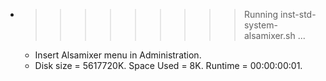 * >>>>>>>>> Running inst-std-system-alsamixer.sh ...
  * Insert Alsamixer menu in Administration.
  * Disk size = 5617720K. Space Used = 8K. Runtime = 00:00:00:01.
